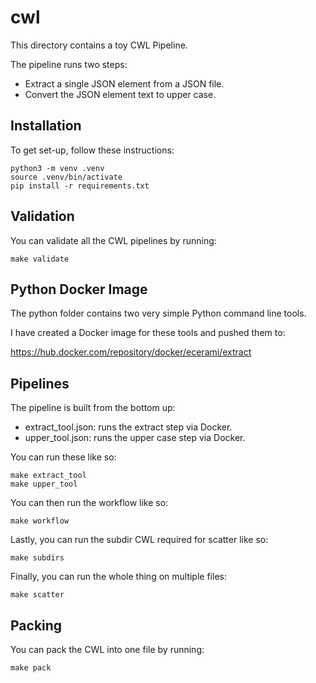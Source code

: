 # cwl

This directory contains a toy CWL Pipeline.

The pipeline runs two steps:

* Extract a single JSON element from a JSON file.
* Convert the JSON element text to upper case.

## Installation

To get set-up, follow these instructions:

	python3 -m venv .venv
	source .venv/bin/activate
	pip install -r requirements.txt

## Validation

You can validate all the CWL pipelines by running:

	make validate

## Python Docker Image

The python folder contains two very simple Python command line tools.

I have created a Docker image for these tools and pushed them to:

https://hub.docker.com/repository/docker/ecerami/extract

## Pipelines

The pipeline is built from the bottom up:

* extract_tool.json:  runs the extract step via Docker.
* upper_tool.json:  runs the upper case step via Docker.

You can run these like so:

	make extract_tool
	make upper_tool

You can then run the workflow like so:

	make workflow

Lastly, you can run the subdir CWL required for scatter like so:

	make subdirs

Finally, you can run the whole thing on multiple files:

	make scatter

## Packing

You can pack the CWL into one file by running:

	make pack

